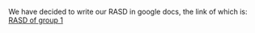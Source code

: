 We have decided to write our RASD in google docs, the link of which is:
[RASD of group 1](https://docs.google.com/document/d/1EPrvADLS46CoI3y9rJcTTmg2_k9Jf3QVCNdelQBHv3E/edit?usp=sharing)
